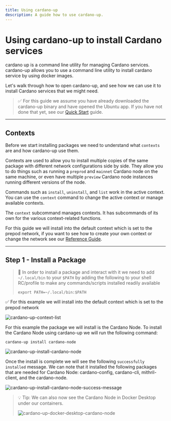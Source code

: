 ```yaml
---
title: Using cardano-up
description: A guide how to use cardano-up.
---
```


# Using cardano-up to install Cardano services

cardano up is a command line utility for managing Cardano services. cardano-up allows you to use a command line utility to install cardano service by using docker images.

Let's walk through how to open cardano-up, and see how we can use it to install Cardano services that we might need.

> ✅ For this guide we assume you have already downloaded the cardano-up binary and have opened the Ubuntu app. If you have not done that yet, see our [Quick Start](../002-quick-start-docker-desktop) guide.

***

## Contexts

Before we start installing packages we need to understand what `contexts` are and how cardano-up use them. 

Contexts are used to allow you to install multiple copies of the same package with different network configurations side by side. They allow you to do things
such as running a `preprod` and `mainnet` Cardano node on the same machine, or even have multiple `preview` Cardano node instances running different versions
of the node.

Commands such as `install`, `uninstall`, and `list` work in the active context. You can use the `context` command to change the active context or manage available contexts.

The `context` subcommand manages contexts. It has subcommands of its own for the various context-related functions. 

For this guide we will install into the default context which is set to the prepod network, if you want to see how to create your own context or change the network see our [Reference Guide](../004-reference-guide).

***

## Step 1 - Install a Package

> 🛑 In order to install a package and interact with it we need to add `~/.local/bin` to your `$PATH` by adding the following to your shell RC/profile to make any commands/scripts installed readily available
> 
> ```
> export PATH=~/.local/bin:$PATH
> ```

✅ For this example we will install into the default context which is set to the prepod network

![cardano-up-context-list](/cardano-up-context-list.png)

For this example the package we will install is the Cardano Node. To install the Cardano Node using cardano-up we will run the following command:

```
cardano-up install cardano-node
```

![cardano-up-install-cardano-node](/cardano-up-install-cardano-node.png)

Once the install is complete we will see the following `successfully installed` message. We can note that it installed the following packages that are needed for Cardano Node: cardano-config, cardano-cli, mithril-client, and the cardano-node.

![cardano-up-install-cardano-node-success-message](/cardano-up-install-cardano-node-success-message.png)

> 💡 Tip: We can also now see the Cardano Node in Docker Desktop under our containers.
>
> ![cardano-up-docker-desktop-cardano-node](/cardano-up-docker-desktop-cardano-nodee.png)
